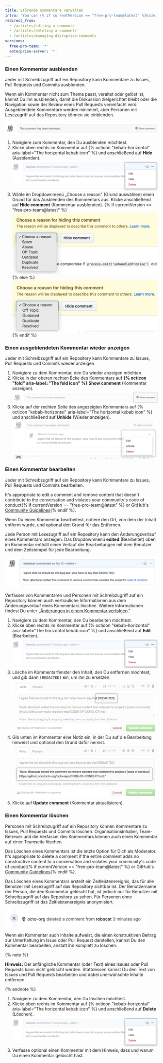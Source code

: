 ```yaml
---
title: Störende Kommentare verwalten
intro: 'You can {% if currentVersion == "free-pro-team@latest" %}hide, edit,{% else %}edit{% endif %} or delete comments on issues, pull requests, and commits.'
redirect_from:
  - /articles/editing-a-comment/
  - /articles/deleting-a-comment/
  - /articles/managing-disruptive-comments
versions:
  free-pro-team: '*'
  enterprise-server: '*'
---
```


### Einen Kommentar ausblenden

Jeder mit Schreibzugriff auf ein Repository kann Kommentare zu Issues, Pull Requests und Commits ausblenden.

Wenn ein Kommentar nicht zum Thema passt, veraltet oder gelöst ist, kannst Du ihn ausblenden, damit die Diskussion zielgerichtet bleibt oder die Navigation sowie der Review eines Pull Requests vereinfacht wird. Ausgeblendete Kommentare werden minimiert, aber Personen mit Lesezugriff auf das Repository können sie einblenden.

![Minimierter Kommentar](/assets/images/help/repository/hidden-comment.png)

1. Navigiere zum Kommentar, den Du ausblenden möchtest.
2. Klicke oben rechts im Kommentar auf {% octicon "kebab-horizontal" aria-label="The horizontal kebab icon" %} und anschließend auf **Hide** (Ausblenden). ![Horizontales 3-Punkte-Symbol und Menü zum Moderieren der Unterhaltung mit den Optionen zum Bearbeiten, Ausblenden und Löschen](/assets/images/help/repository/comment-menu.png)
3. Wähle im Dropdownmenü „Choose a reason" (Grund auswählen) einen Grund für das Ausblenden des Kommentars aus. Klicke anschließend auf **Hide comment** (Kommentar ausblenden).
  {% if currentVersion == "free-pro-team@latest" %}
  ![Dropdownmenü zur Auswahl des Grundes für das Ausblenden des Kommentars](/assets/images/help/repository/choose-reason-for-hiding-comment.png)
  {% else %}
  ![Dropdownmenü zur Auswahl des Grundes für das Ausblenden des Kommentars](/assets/images/help/repository/choose-reason-for-hiding-comment-ghe.png)
  {% endif %}

### Einen ausgeblendeten Kommentar wieder anzeigen

Jeder mit Schreibzugriff auf ein Repository kann Kommentare zu Issues, Pull Requests und Commits wieder anzeigen.

1. Navigiere zu dem Kommentar, den Du wieder anzeigen möchten.
2. Klicke in der oberen rechten Ecke des Kommentars auf **{% octicon "fold" aria-label="The fold icon" %} Show comment** (Kommentar anzeigen). ![Text „Show comment“ (Kommentar anzeigen)](/assets/images/help/repository/hidden-comment-show.png)
3. Klicke auf der rechten Seite des angezeigten Kommentars auf {% octicon "kebab-horizontal" aria-label="The horizontal kebab icon" %} und anschließend auf **Unhide** (Wieder anzeigen). ![Horizontales 3-Punkte-Symbol und Menü zum Moderieren der Unterhaltung mit den Optionen zum Bearbeiten, Wiederanzeigen und Löschen](/assets/images/help/repository/comment-menu-hidden.png)

### Einen Kommentar bearbeiten

Jeder mit Schreibzugriff auf ein Repository kann Kommentare zu Issues, Pull Requests und Commits bearbeiten.

It's appropriate to edit a comment and remove content that doesn't contribute to the conversation and violates your community's code of conduct{% if currentVersion == "free-pro-team@latest" %} or GitHub's [Community Guidelines](/articles/github-community-guidelines){% endif %}.

Wenn Du einen Kommentar bearbeitest, notiere den Ort, von dem der Inhalt entfernt wurde, und optional den Grund für das Entfernen.

Jede Person mit Lesezugriff auf ein Repository kann den Änderungsverlauf eines Kommentars anzeigen. Das Dropdownmenü **edited** (Bearbeitet) oben im Kommentar enthält einen Verlauf der Bearbeitungen mit dem Benutzer und dem Zeitstempel für jede Bearbeitung.

![Kommentar mit hinzugefügtem Hinweis, dass Inhalte redigiert wurden](/assets/images/help/repository/content-redacted-comment.png)

Verfasser von Kommentaren und Personen mit Schreibzugriff auf ein Repository können auch vertrauliche Informationen aus dem Änderungsverlauf eines Kommentars löschen. Weitere Informationen findest Du unter „[Änderungen in einem Kommentar verfolgen](/github/building-a-strong-community/tracking-changes-in-a-comment)."

1. Navigiere zu dem Kommentar, den Du bearbeiten möchtest.
2. Klicke oben rechts im Kommentar auf {% octicon "kebab-horizontal" aria-label="The horizontal kebab icon" %} und anschließend auf **Edit** (Bearbeiten). ![Horizontales 3-Punkte-Symbol und Menü zum Moderieren der Unterhaltung mit den Optionen zum Bearbeiten, Ausblenden, Löschen und Melden](/assets/images/help/repository/comment-menu.png)
3. Lösche im Kommentarfenster den Inhalt, den Du entfernen möchtest, und gib dann `[REDACTED]` ein, um ihn zu ersetzen. ![Kommentarfenster mit redigiertem Inhalt](/assets/images/help/issues/redacted-content-comment.png)
4. Gib unten im Kommentar eine Notiz ein, in der Du auf die Bearbeitung hinweist und optional den Grund dafür nennst. ![Kommentarfenster mit hinzugefügtem Hinweis, dass Inhalte redigiert wurden](/assets/images/help/issues/note-content-redacted-comment.png)
5. Klicke auf **Update comment** (Kommentar aktualisieren).

### Einen Kommentar löschen

Personen mit Schreibzugriff auf ein Repository können Kommentare zu Issues, Pull Requests und Commits löschen. Organisationsinhaber, Team-Betreuer und die Verfasser des Kommentars können auch einen Kommentar auf einer Teamseite löschen.

Das Löschen eines Kommentars ist die letzte Option für Dich als Moderator. It's appropriate to delete a comment if the entire comment adds no constructive content to a conversation and violates your community's code of conduct{% if currentVersion == "free-pro-team@latest" %} or GitHub's [Community Guidelines](/articles/github-community-guidelines){% endif %}.

Das Löschen eines Kommentars erstellt ein Zeitleistenereignis, das für alle Benutzer mit Lesezugriff auf das Repository sichtbar ist. Der Benutzername der Person, die den Kommentar gelöscht hat, ist jedoch nur für Benutzer mit Schreibzugriff auf das Repository zu sehen. Für Personen ohne Schreibzugriff ist das Zeitleistenereignis anonymisiert.

![Anonymisiertes Zeitleistenereignis für einen gelöschten Kommentar](/assets/images/help/issues/anonymized-timeline-entry-for-deleted-comment.png)

Wenn ein Kommentar auch Inhalte aufweist, die einen konstruktiven Beitrag zur Unterhaltung im Issue oder Pull Request darstellen, kannst Du den Kommentar bearbeiten, anstatt ihn komplett zu löschen.

{% note %}

**Hinweis:** Der anfängliche Kommentar (oder Text) eines Issues oder Pull Requests kann nicht gelöscht werden. Stattdessen kannst Du den Text von Issues und Pull Requests bearbeiten und dabei unerwünschte Inhalte entfernen.

{% endnote %}

1. Navigiere zu dem Kommentar, den Du löschen möchtest.
2. Klicke oben rechts im Kommentar auf {% octicon "kebab-horizontal" aria-label="The horizontal kebab icon" %} und anschließend auf **Delete** (Löschen). ![Horizontales 3-Punkte-Symbol und Menü zum Moderieren der Unterhaltung mit den Optionen zum Bearbeiten, Ausblenden, Löschen und Melden](/assets/images/help/repository/comment-menu.png)
3. Verfasse optional einen Kommentar mit dem Hinweis, dass und warum Du einen Kommentar gelöscht hast.

